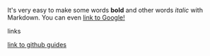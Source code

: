 It's very easy to make some words **bold** and other words *italic* with Markdown. You can even [link to Google!](http://google.com)

links

[link to github guides](https://guides.github.com/features/mastering-markdown/)
